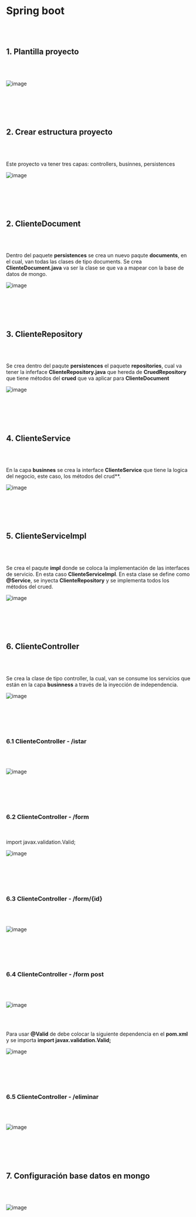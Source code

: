 # Spring boot

<br>
<br>

## 1. Plantilla proyecto


<br>
<br>

![image](https://github.com/crodrigr/programacion-java-2023-02/assets/31961588/6d54a55f-37de-49e1-9684-b85786588c7b)


<br>
<br>
<br>
<br>

## 2. Crear estructura proyecto

<br>
<br>

Este proyecto va tener tres capas: controllers, businnes, persistences

![image](https://github.com/crodrigr/programacion-java-2023-02/assets/31961588/2f43b349-9502-4076-a2e6-4cc1c57b7fec)


<br>
<br>
<br>
<br>

## 2. ClienteDocument

<br>
<br>

Dentro del paquete **persistences** se crea un nuevo paqute **documents**, en el cual, van todas las clases de tipo documents. Se crea **ClienteDocument.java** va ser la clase se que va a mapear con la base de datos de mongo.


![image](https://github.com/crodrigr/programacion-java-2023-02/assets/31961588/033ebe9e-aace-4f87-a282-b3ad4451ee5d)

<br>
<br>
<br>
<br>

## 3. ClienteRepository

<br>
<br>

Se crea dentro del paqute **persistences** el paquete **repositories**, cual va tener la inferface **ClienteRepository.java** que hereda de **CruedRepository** que tiene métodos del **crued** que va aplicar para **ClienteDocument**

![image](https://github.com/crodrigr/programacion-java-2023-02/assets/31961588/a9848d93-a5cc-4e8f-a9f0-41ef7896bce1)

<br>
<br>
<br>
<br>

## 4. ClienteService

<br>
<br>

En la capa **businnes** se crea la interface **ClienteService** que tiene la logica del negocio, este caso, los métodos del crud**.

![image](https://github.com/crodrigr/programacion-java-2023-02/assets/31961588/15300544-32c0-4936-85e5-ff88818bd476)


<br>
<br>
<br>
<br>

## 5. ClienteServiceImpl


<br>
<br>

Se crea el paqute **impl** donde se coloca la implementación de las interfaces de servicio. En esta caso **ClienteServiceImpl**. En esta clase se define como **@Service**, se inyecta **ClienteRepository** y se implementa todos los métodos del crued.

![image](https://github.com/crodrigr/programacion-java-2023-02/assets/31961588/109705b0-07f8-4447-ba09-cdd4d4048a4a)

<br>
<br>
<br>
<br>


## 6. ClienteController


<br>
<br>

Se crea la clase de tipo controller, la cual, van se consume los servicios que están en la capa **businness** a través de la inyección de independencia. 

![image](https://github.com/crodrigr/programacion-java-2023-02/assets/31961588/fd95a86b-5c15-49ba-acb6-8b3c71723ca5)


<br>
<br>
<br>
<br>


### 6.1 ClienteController - /istar


<br>
<br>

![image](https://github.com/crodrigr/programacion-java-2023-02/assets/31961588/334512ba-a7d2-41c0-ae74-4f29dd6c0fec)


<br>
<br>
<br>
<br>

### 6.2 ClienteController - /form


<br>
<br>import javax.validation.Valid;


![image](https://github.com/crodrigr/programacion-java-2023-02/assets/31961588/dd826bb4-e449-4eb5-a336-e0e26cebaa17)

<br>
<br>
<br>
<br>

### 6.3 ClienteController - /form/{id}


<br>
<br>


![image](https://github.com/crodrigr/programacion-java-2023-02/assets/31961588/7075f17e-f3c9-4dc5-a4ea-6ec6513e807f)


<br>
<br>
<br>
<br>


### 6.4 ClienteController - /form  post


<br>
<br>



![image](https://github.com/crodrigr/programacion-java-2023-02/assets/31961588/3f68db53-8d55-4946-b459-474d9ad37226)


<br>
<br>

Para usar **@Valid** de debe colocar la siguiente dependencia en el **pom.xml** y se importa **import javax.validation.Valid;**

![image](https://github.com/crodrigr/programacion-java-2023-02/assets/31961588/43dc8805-415e-45c8-8ade-5c8a695d2622)


<br>
<br>
<br>
<br>



### 6.5 ClienteController - /eliminar


<br>
<br>


![image](https://github.com/crodrigr/programacion-java-2023-02/assets/31961588/fb2e9115-2a45-48aa-90ba-10cb962a0130)

<br>
<br>
<br>
<br>

## 7. Configuración base datos en mongo


<br>
<br>


![image](https://github.com/crodrigr/programacion-java-2023-02/assets/31961588/1574f2db-437f-4d07-8cda-6f0b4221b306)


